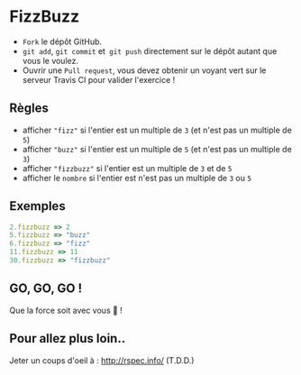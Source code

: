 # FizzBuzz

* `Fork` le dépôt GitHub.
* `git add`, `git commit` et` git push` directement sur le dépôt autant que vous le voulez.
* Ouvrir une `Pull request`, vous devez obtenir un voyant vert sur le serveur Travis CI pour valider l'exercice !

## Règles

* afficher `"fizz"` si l'entier est un multiple de `3` (et n'est pas un multiple de `5`)
* afficher `"buzz"` si l'entier est un multiple de `5` (et n'est pas un multiple de `3`)
* afficher `"fizzbuzz"` si l'entier est un multiple de `3` et de `5`
* afficher le `nombre` si l'entier est n'est pas un multiple de `3` ou `5`

## Exemples

```ruby
2.fizzbuzz => 2
5.fizzbuzz => "buzz"
6.fizzbuzz => "fizz"
11.fizzbuzz => 11
30.fizzbuzz => "fizzbuzz"
```

## GO, GO, GO !

Que la force soit avec vous :space_invader: !

## Pour allez plus loin..

Jeter un coups d'oeil à : <http://rspec.info/> (T.D.D.)
